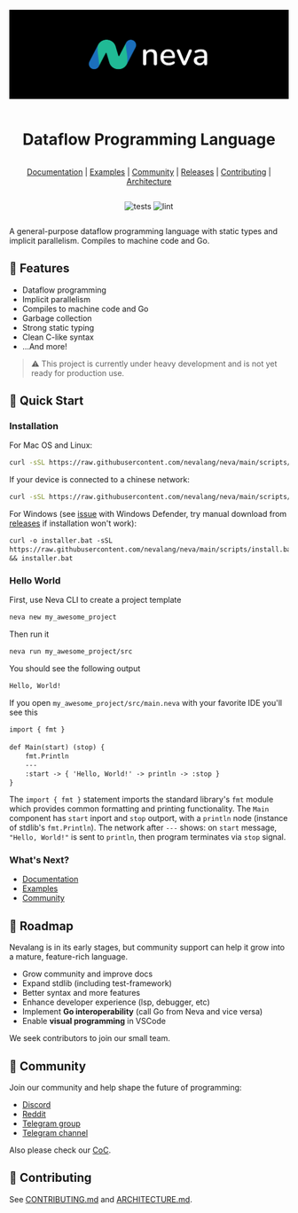 ![Big Header](./assets/header/big_1.svg "Big header with nevalang logo")

<div align="center" style="display:grid;place-items:center;">

<h1>Dataflow Programming Language</h1>

[Documentation](./docs/)
| [Examples](./examples/)
| [Community](#community)
| [Releases](https://github.com/nevalang/neva/releases)
| [Contributing](./CONTRIBUTING.md)
| [Architecture](./ARCHITECTURE.md)

![tests](https://github.com/nevalang/neva/actions/workflows/test.yml/badge.svg?branch=main) ![lint](https://github.com/nevalang/neva/actions/workflows/lint.yml/badge.svg?branch=main)

</div>

A general-purpose dataflow programming language with static types and implicit parallelism. Compiles to machine code and Go.

## 🚀 Features

- Dataflow programming
- Implicit parallelism
- Compiles to machine code and Go
- Garbage collection
- Strong static typing
- Clean C-like syntax
- ...And more!

> ⚠️ This project is currently under heavy development and is not yet ready for production use.

## 🔧 Quick Start

### Installation

For Mac OS and Linux:

```bash
curl -sSL https://raw.githubusercontent.com/nevalang/neva/main/scripts/install.sh | bash
```

If your device is connected to a chinese network:

```bash
curl -sSL https://raw.githubusercontent.com/nevalang/neva/main/scripts/cnina/install.sh | bash
```

For Windows (see [issue](https://github.com/nevalang/neva/issues/499) with Windows Defender, try manual download from [releases](https://github.com/nevalang/neva/releases) if installation won't work):

```batch
curl -o installer.bat -sSL https://raw.githubusercontent.com/nevalang/neva/main/scripts/install.bat && installer.bat
```

### Hello World

First, use Neva CLI to create a project template

```bash
neva new my_awesome_project
```

Then run it

```bash
neva run my_awesome_project/src
```

You should see the following output

```bash
Hello, World!
```

If you open `my_awesome_project/src/main.neva` with your favorite IDE you'll see this

```neva
import { fmt }

def Main(start) (stop) {
	fmt.Println
	---
	:start -> { 'Hello, World!' -> println -> :stop }
}
```

The `import { fmt }` statement imports the standard library's `fmt` module which provides common formatting and printing functionality. The `Main` component has `start` inport and `stop` outport, with a `println` node (instance of stdlib's `fmt.Println`). The network after `---` shows: on `start` message, `"Hello, World!"` is sent to `println`, then program terminates via `stop` signal.

### What's Next?

- [Documentation](./docs/README.md)
- [Examples](./examples/)
- [Community](#community)

## 🚧 Roadmap

Nevalang is in its early stages, but community support can help it grow into a mature, feature-rich language.

- Grow community and improve docs
- Expand stdlib (including test-framework)
- Better syntax and more features
- Enhance developer experience (lsp, debugger, etc)
- Implement **Go interoperability** (call Go from Neva and vice versa)
- Enable **visual programming** in VSCode

We seek contributors to join our small team.

## 📢 Community

Join our community and help shape the future of programming:

- [Discord](https://discord.gg/dmXbC79UuH)
- [Reddit](https://www.reddit.com/r/nevalang/)
- [Telegram group](https://t.me/+H1kRClL8ppI1MWJi)
- [Telegram channel](https://t.me/+H1kRClL8ppI1MWJi)

Also please check our [CoC](./CODE_OF_CONDUCT.md).

## 🤝 Contributing

See [CONTRIBUTING.md](./CONTRIBUTING.md) and [ARCHITECTURE.md](./ARCHITECTURE.md).
